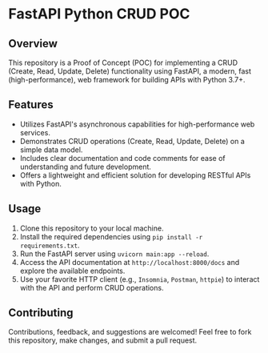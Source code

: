 # FastAPI Python CRUD POC

## Overview
This repository is a Proof of Concept (POC) for implementing a CRUD (Create, Read, Update, Delete) functionality using FastAPI, a modern, fast (high-performance), web framework for building APIs with Python 3.7+.

## Features
- Utilizes FastAPI's asynchronous capabilities for high-performance web services.
- Demonstrates CRUD operations (Create, Read, Update, Delete) on a simple data model.
- Includes clear documentation and code comments for ease of understanding and future development.
- Offers a lightweight and efficient solution for developing RESTful APIs with Python.

## Usage
1. Clone this repository to your local machine.
2. Install the required dependencies using `pip install -r requirements.txt`.
3. Run the FastAPI server using `uvicorn main:app --reload`.
4. Access the API documentation at `http://localhost:8000/docs` and explore the available endpoints.
5. Use your favorite HTTP client (e.g., `Insomnia`, `Postman`, `httpie`) to interact with the API and perform CRUD operations.

## Contributing
Contributions, feedback, and suggestions are welcomed! Feel free to fork this repository, make changes, and submit a pull request.